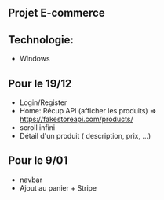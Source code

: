 ## Projet E-commerce 

## Technologie:
- Windows

## Pour le 19/12
- Login/Register
- Home: Récup API (afficher les produits) =>
https://fakestoreapi.com/products/
- scroll infini
- Détail d'un produit ( description, prix, ...)

## Pour le 9/01
- navbar
- Ajout au panier + Stripe


